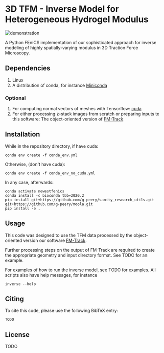 # 3D TFM - Inverse Model for Heterogeneous Hydrogel Modulus

![demonstration](/images/hMVIC%20-%20ECM%20and%20u%20-%20Black%20Background.png)

A Python FEniCS implementation of our sophisticated approach for inverse modeling of highly spatially-varying modulus in 3D Traction Force Microscopy.

## Dependencies

1. Linux
2. A distribution of conda, for instance [Miniconda](https://www.anaconda.com/docs/getting-started/miniconda/install#linux)

### Optional

1. For computing normal vectors of meshes with Tensorflow: [cuda](https://docs.nvidia.com/cuda/cuda-installation-guide-linux/)
2. For either processing z-stack images from scratch or preparing inputs to this software: The object-oriented version of [FM-Track](https://github.com/elejeune11/FM-Track/tree/objectoriented)

## Installation

While in the repository directory, if have cuda:

```
conda env create -f conda_env.yml
```

Otherwise, (don't have cuda):

```
conda env create -f conda_env_no_cuda.yml
```

In any case, afterwards:

```
conda activate newestfenics
conda install -c bioconda tbb=2020.2
pip install git+https://github.com/g-peery/sanity_research_utils.git git+https://github.com/g-peery/moola.git
pip install -e .
```

## Usage

This code was designed to use the TFM data processed by the object-oriented version our software [FM-Track](https://github.com/elejeune11/FM-Track/tree/objectoriented).

Further processing steps on the output of FM-Track are required to create the appropriate geometry and input directory format. See TODO for an example.

For examples of how to run the inverse model, see TODO for examples. All scripts also have help messages, for instance

```
inverse --help
```

## Citing

To cite this code, please use the following BibTeX entry:

```
TODO
```

## License

TODO
